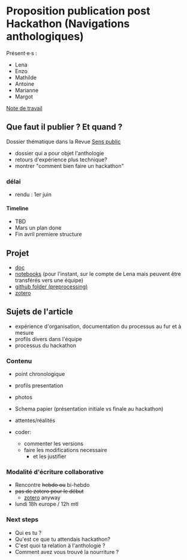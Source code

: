 # Proposition publication post Hackathon (Navigations anthologiques)

Présent·e·s :

- Lena
- Enzo
- Mathilde
- Antoine
- Marianne
- Margot

[Note de travail](https://demo.hedgedoc.org/pnDUzEu9S3WIcueuutr4Kw#)

## Que faut il publier ? Et quand ?

Dossier thématique dans la Revue [Sens public](http://sens-public.org/)

- dossier qui a pour objet l'anthologie
- retours d'expérience plus technique?
- montrer "comment bien faire un hackathon"

### délai

- rendu : 1er juin

#### Timeline

- TBD
- Mars un plan done
- Fin avril premiere structure

## Projet

- [doc](https://demo.hedgedoc.org/p3JvovxJRcift27qD9etag?both)
- [notebooks](https://observablehq.com/collection/@lenamk/hackathon-navigations) (pour l'instant, sur le compte de Lena mais peuvent être transférés vers une équipe)
- [github folder (preprocessing)](https://github.com/EcrituresNumeriques/2022-Hackathon-Navigations/tree/main/Team4)
- [zotero](https://www.zotero.org/groups/4974181/graphe-ton-anthologie-grecque)

## Sujets de l'article

- expérience d'organisation, documentation du processus au fur et à mesure
- profils divers dans l'équipe
- processus du hackathon

### Contenu

- point chronologique
- profils presentation
- photos
- Schema papier (présentation initiale vs finale au hackathon)
- attentes/réalités

- coder:
  - commenter les versions
  - faire les modifications necessaire
    - et les justifier

### Modalité d'écriture collaborative

- Rencontre ~~hebdo ou~~ bi-hebdo
- ~~pas de zotero pour le début~~
  - [zotero](https://www.zotero.org/groups/4974181/graphe-ton-anthologie-grecque) anyway
- lundi 18h europe / 12h mtl

### Next steps

- Qui es tu ?
- Qu'est ce que tu attendais hackathon?
- C'est quoi ta relation à l'anthologie ?
- Comment avez vous trouvé la nourriture ?
